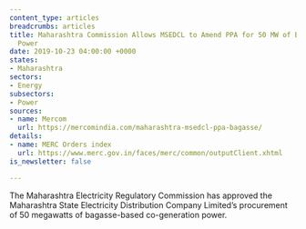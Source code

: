 ```yaml
---
content_type: articles
breadcrumbs: articles
title: Maharashtra Commission Allows MSEDCL to Amend PPA for 50 MW of Bagasse-Based
  Power
date: 2019-10-23 04:00:00 +0000
states:
- Maharashtra
sectors:
- Energy
subsectors:
- Power
sources:
- name: Mercom
  url: https://mercomindia.com/maharashtra-msedcl-ppa-bagasse/
details:
- name: MERC Orders index
  url: https://www.merc.gov.in/faces/merc/common/outputClient.xhtml
is_newsletter: false

---
```

The Maharashtra Electricity Regulatory Commission has approved the Maharashtra State Electricity Distribution Company Limited’s procurement of 50 megawatts of bagasse-based co-generation power.
